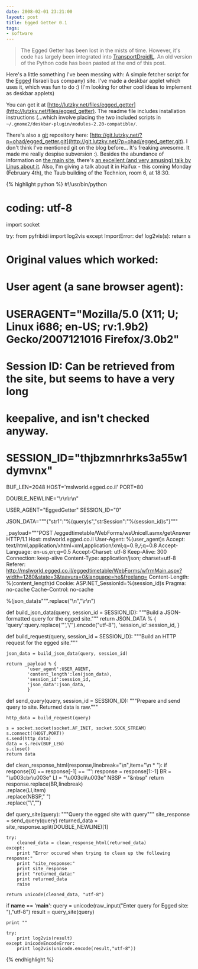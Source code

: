 ```yaml
---
date: 2008-02-01 23:21:00
layout: post
title: Egged Getter 0.1
tags:
- software
---
```


> The Egged Getter has been lost in the mists of time. However, it's code has
> largely been integrated into [TransportDroidIL]. An old version of the Python
> code has been pasted at the end of this post.

Here's a little something I've been messing with: A simple fetcher script for
the [Egged](http://www.egged.co.il) (Israeli bus company) site. I've made a
deskbar applet which uses it, which was fun to do :) (I'm looking for other
cool ideas to implement as deskbar applets)

You can get it at
[http://lutzky.net/files/egged_getter](http://lutzky.net/files/egged_getter).
The readme file includes installation instructions (...which involve placing
the two included scripts in
`~/.gnome2/deskbar-plugin/modules-2.20-compatible/`.

There's also a [git](http://git.or.cz) repository here:
[http://git.lutzky.net/?p=ohad/egged_getter.git](http://git.lutzky.net/?p=ohad/egged_getter.git).
I don't think I've mentioned git on the blog before... It's freaking awesome.
It made me really despise subversion :). Besides the abundance of information
on [the main site](http://git.or.cz), there's [an excellent (and very amusing)
talk by Linus about it](http://www.youtube.com/watch?v=4XpnKHJAok8). Also, I'm
giving a talk about it in Haifux - this coming Monday (February 4th), the Taub
building of the Technion, room 6, at 18:30.

[TransportDroidIL]: https://github.com/lutzky/TransportDroidIL

{% highlight python %}
#!/usr/bin/python
# coding: utf-8
import socket

try:
    from pyfribidi import log2vis
except ImportError:
    def log2vis(s): return s

# Original values which worked:
# User agent (a sane browser agent):
# USERAGENT="Mozilla/5.0 (X11; U; Linux i686; en-US; rv:1.9b2) Gecko/2007121016 Firefox/3.0b2"
# Session ID: Can be retrieved from the site, but seems to have a very long
# keepalive, and isn't checked anyway.
# SESSION_ID="thjbzmnrhrks3a55w1dymvnx"

BUF_LEN=2048
HOST='mslworld.egged.co.il'
PORT=80

DOUBLE_NEWLINE="\r\n\r\n"

USER_AGENT="EggedGetter"
SESSION_ID="0"

JSON_DATA="""{"str1":"%(query)s","strSession":"%(session_id)s"}"""

_payload="""POST /eggedtimetable/WebForms/wsUnicell.asmx/getAnswer HTTP/1.1
Host: mslworld.egged.co.il
User-Agent: %(user_agent)s
Accept: text/html,application/xhtml+xml,application/xml;q=0.9,*/*;q=0.8
Accept-Language: en-us,en;q=0.5
Accept-Charset: utf-8
Keep-Alive: 300
Connection: keep-alive
Content-Type: application/json; charset=utf-8
Referer: http://mslworld.egged.co.il/eggedtimetable/WebForms/wfrmMain.aspx?width=1280&state=3&taavura=0&language=he&freelang=
Content-Length: %(content_length)d
Cookie: ASP.NET_SessionId=%(session_id)s
Pragma: no-cache
Cache-Control: no-cache

%(json_data)s""".replace("\n","\r\n")

def build_json_data(query, session_id = SESSION_ID):
    """Build a JSON-formatted query for the egged site."""
    return JSON_DATA % {
            'query':query.replace('"','\\"').encode("utf-8"),
            'session_id':session_id,
            }

def build_request(query, session_id = SESSION_ID):
    """Build an HTTP request for the egged site."""

    json_data = build_json_data(query, session_id)

    return _payload % {
            'user_agent':USER_AGENT,
            'content_length':len(json_data),
            'session_id':session_id,
            'json_data':json_data,
            }

def send_query(query, session_id = SESSION_ID):
    """Prepare and send query to site. Returned data is raw."""

    http_data = build_request(query)

    s = socket.socket(socket.AF_INET, socket.SOCK_STREAM)
    s.connect((HOST,PORT))
    s.send(http_data)
    data = s.recv(BUF_LEN)
    s.close()
    return data

def clean_response_html(response,linebreak="\n",item="\n * "):
    if response[0] == response[-1] == '"': response = response[1:-1]
    BR = "\u003cbr\u003e"
    LI = "\u003cli\u003e"
    NBSP = "&nbsp"
    return response.replace(BR,linebreak) \
                   .replace(LI,item) \
                   .replace(NBSP," ") \
                   .replace("\\","")

def query_site(query):
    """Query the egged site with query"""
    site_response = send_query(query)
    returned_data = site_response.split(DOUBLE_NEWLINE)[1]

    try:
        cleaned_data = clean_response_html(returned_data)
    except:
        print "Error occured when trying to clean up the following response:"
        print "site_response:"
        print site_response
        print "returned_data:"
        print returned_data
        raise

    return unicode(cleaned_data, "utf-8")

if __name__ == '__main__':
    query = unicode(raw_input("Enter query for Egged site: "),"utf-8")
    result = query_site(query)

    print ""

    try:
        print log2vis(result)
    except UnicodeEncodeError:
        print log2vis(unicode.encode(result,"utf-8"))
{% endhighlight %}
